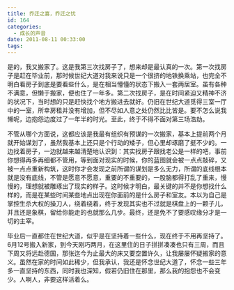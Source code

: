 ```yaml
---
title: 乔迁之喜，乔迁之忧
id: 164
categories:
  - 成长的声音
date: 2011-08-11 00:33:00
tags:
---
```


是的，我又搬家了。这是我第三次找房子了，想来却是最认真的一次。第一次找房子是赶在毕业前，那时候世纪大道对我来说只是一个很挤的地铁换乘站，也完全不明白看房子到底是要看些什么，是在相当懵懂的状态下搬入一套两居室。虽有各种不满意，但懒于搬家，便也住了一年多。第二次找房子，是在时间紧迫又精神不济的状况下，当时想的只是赶快找个地方搬进去就好。仍旧在世纪大道觅得三室一厅中的一室，所幸房租并没有增加，但不尽如人意之处仍然比比皆是。要不怎么说我懒呢，边抱怨边度过了一年半的时光。至此，终于不得不面对第三场浩劫。

不管从哪个方面说，这都应该是我最有组织有预谋的一次搬家，基本上提前两个月就开始谋划了，虽然我基本上还只是个行动的矮子，但心里却琢磨了挺不少的。一边找着房子，一边就越来越清楚地认识到：其实找房子跟找老公是一样的吧，事前你想得再多再细都不管用，等到面对现实的时候，你的蓝图就会被一点点敲碎，又被一点点重新构筑，这时你才会发现之前所谓的谋划是多么无力，所谓的底线根本就是没有底线，不管是愿意不愿意，重要的不重要的，一股脑都得打乱了重来，慢慢的，理想就被雕琢出了现实的样子。这时候才明白，最关键的并不是你想找什么样的，而是在某些时间某些地点出现在你面前的是什么房子和室友。本以为自己是掌控生杀大权的操刀人，绕着绕着，终于发现其实也不过就是棋盘上的一颗子儿，并且还是象棋，留给你能走的也就那么几步。最终，还是免不了要感叹缘分才是一切的主宰。

毕业后一直都住在世纪大道，似乎是在坚持着一些什么，现在终于不用再坚持了。6月12号搬入新家，到今天刚巧两月，在这里住的日子拼拼凑凑也只有三周，而且下周又将远赴德国，那张迄今为止最大的床又要空置许久，让我屡屡怀疑搬家的意义。虽然在家的时间如此稀少，但我承认，我还是怀念世纪大道了，怀念一些三年多一直坚持的东西，同时我也深知，假若仍旧住在那里，那么我的抱怨也不会变少。人啊人，非要这样活着么。
